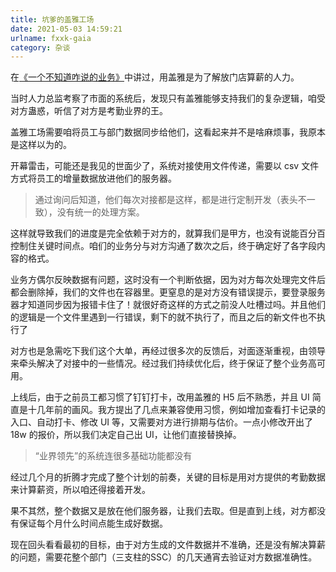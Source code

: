 ```yaml
---
title: 坑爹的盖雅工场
date: 2021-05-03 14:59:21
urlname: fxxk-gaia
category: 杂谈
---
```


在[《一个不知道咋说的业务》](/posts/rage-your-dream.html)中讲过，用盖雅是为了解放门店算薪的人力。

当时人力总监考察了市面的系统后，发现只有盖雅能够支持我们的复杂逻辑，咱受对方蛊惑，听信了对方是考勤业界的王。

<!-- more -->

盖雅工场需要咱将员工与部门数据同步给他们，这看起来并不是啥麻烦事，我原本是这样以为的。

开幕雷击，可能还是我见的世面少了，系统对接使用文件传递，需要以 csv 文件方式将员工的增量数据放进他们的服务器。

> 通过询问后知道，他们每次对接都是这样，都是进行定制开发（表头不一致），没有统一的处理方案。

这样就导致我们的进度是完全依赖于对方的，就算我们是甲方，也没有说能百分百控制住关键时间点。咱们的业务分与对方沟通了数次之后，终于确定好了各字段内容的格式。

业务方偶尔反映数据有问题，这时没有一个判断依据，因为对方每次处理完文件后都会删除掉，我们的文件也在容器里。更窒息的是对方没有错误提示，要登录服务器才知道同步因为报错卡住了！就很好奇这样的方式之前没人吐槽过吗。并且他们的逻辑是一个文件里遇到一行错误，剩下的就不执行了，而且之后的新文件也不执行了

对方也是急需吃下我们这个大单，再经过很多次的反馈后，对面逐渐重视，由领导来牵头解决了对接中的一些情况。经过我们持续优化后，终于保证了整个业务高可用。

上线后，由于之前员工都习惯了钉钉打卡，改用盖雅的 H5 后不熟悉，并且 UI 简直是十几年前的画风。我方提出了几点来兼容使用习惯，例如增加查看打卡记录的入口、自动打卡、修改 UI 等，又需要对方进行排期与估价。一点小修改开出了 18w 的报价，所以我们决定自己出 UI，让他们直接替换掉。

> “业界领先”的系统连很多基础功能都没有

经过几个月的折腾才完成了整个计划的前奏，关键的目标是用对方提供的考勤数据来计算薪资，所以咱还得接着开发。

果不其然，整个数据又是放在他们服务器，让我们去取。但是直到上线，对方都没有保证每个月什么时间点能生成好数据。

现在回头看看最初的目标，由于对方生成的文件数据并不准确，还是没有解决算薪的问题，需要花整个部门（三支柱的SSC）的几天通宵去验证对方数据准确性。
